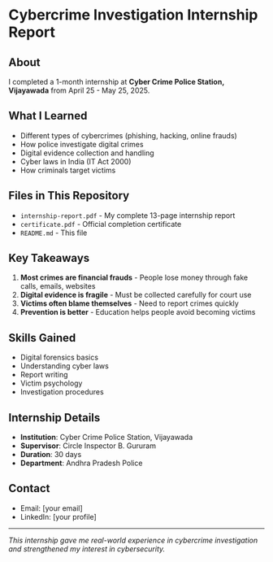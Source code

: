 # Cybercrime Investigation Internship Report

## About
I completed a 1-month internship at **Cyber Crime Police Station, Vijayawada** from April 25 - May 25, 2025.

## What I Learned
- Different types of cybercrimes (phishing, hacking, online frauds)
- How police investigate digital crimes
- Digital evidence collection and handling
- Cyber laws in India (IT Act 2000)
- How criminals target victims

## Files in This Repository
- `internship-report.pdf` - My complete 13-page internship report
- `certificate.pdf` - Official completion certificate
- `README.md` - This file

## Key Takeaways
1. **Most crimes are financial frauds** - People lose money through fake calls, emails, websites
2. **Digital evidence is fragile** - Must be collected carefully for court use
3. **Victims often blame themselves** - Need to report crimes quickly
4. **Prevention is better** - Education helps people avoid becoming victims

## Skills Gained
- Digital forensics basics
- Understanding cyber laws
- Report writing
- Victim psychology
- Investigation procedures

## Internship Details
- **Institution**: Cyber Crime Police Station, Vijayawada
- **Supervisor**: Circle Inspector B. Gururam  
- **Duration**: 30 days
- **Department**: Andhra Pradesh Police

## Contact
- Email: [your email]
- LinkedIn: [your profile]

---
*This internship gave me real-world experience in cybercrime investigation and strengthened my interest in cybersecurity.*